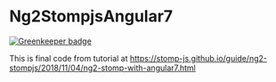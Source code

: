 # Ng2StompjsAngular7

[![Greenkeeper badge](https://badges.greenkeeper.io/stomp-js/ng2-stompjs-angular7.svg)](https://greenkeeper.io/)

This is final code from tutorial at
https://stomp-js.github.io/guide/ng2-stompjs/2018/11/04/ng2-stomp-with-angular7.html
